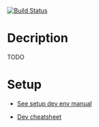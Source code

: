 [![Build Status](https://travis-ci.com/pierremellet/kronops.svg?branch=develop)](https://travis-ci.com/pierremellet/kronops)

# Decription

TODO

# Setup

- [See setup dev env manual](docs/setup.md)

- [Dev cheatsheet](docs/setup.md)


